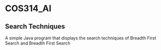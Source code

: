 # COS314_AI
## Search Techniques

A simple Java program that displays the search techniques of Breadth First Search and Breadth First Search